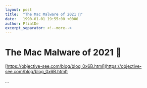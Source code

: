 ```yaml
---
layout: post
title:  "The Mac Malware of 2021 👾"
date:   1990-01-01 19:55:00 +0000
author: PfiatDe
excerpt_separator: <!--more-->
---
```


# The Mac Malware of 2021 👾
[https://objective-see.com/blog/blog_0x6B.html](https://objective-see.com/blog/blog_0x6B.html)

...
<!--more-->
